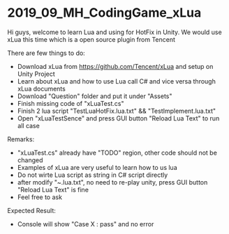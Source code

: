 # 2019_09_MH_CodingGame_xLua

Hi guys, welcome to learn Lua and using for HotFix in Unity.
We would use xLua this time which is a open source plugin from Tencent

There are few things to do:
- Download xLua from https://github.com/Tencent/xLua and setup on Unity Project
- Learn about xLua and how to use Lua call C# and vice versa through xLua documents
- Download "Question" folder and put it under "Assets"
- Finish missing code of "xLuaTest.cs"
- Finish 2 lua script "TestLuaHotFix.lua.txt" && "TestImplement.lua.txt"
- Open "xLuaTestSence" and press GUI button "Reload Lua Text" to run all case

Remarks:
- "xLuaTest.cs" already have "TODO" region, other code should not be changed
- Examples of xLua are very useful to learn how to us lua
- Do not wirte Lua script as string in C# script directly
- after modify "~.lua.txt", no need to re-play unity, press GUI button "Reload Lua Text" is fine
- Feel free to ask

Expected Result:
- Console will show "Case X : pass" and no error

